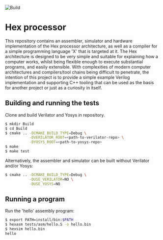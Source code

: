 ![Build](https://github.com/jameshanlon/hex-processor/workflows/Build%20and%20test/badge.svg)

# Hex processor

This repository contains an assembler, simulator and hardware implementation of
the Hex processor architecture, as well as a compiler for a simple programming
language 'X' that is targeted at it. The Hex architecture is designed to be
very simple and suitable for explaining how a computer works, whilst being
flexible enough to execute substantial programs, and easily extensible. With
complexities of modern computer architectures and compilers/tool chains being
difficult to penetrate, the intention of this project is to provide a simple
example Verilog implementation and supporting C++ tooling that can be used as
the basis for another project or just as a curiosity in itself.

## Building and running the tests

Clone and build Verilator and Yosys in repository.

```bash
$ mkdir Build
$ cd Build
$ cmake .. -DCMAKE_BUILD_TYPE=Debug \
           -DVERILATOR_ROOT=<path-to-verilator-repo> \
           -DYOSYS_ROOT=<path-to-yosys-repo>
$ make
$ make test
```

Alternatively, the assembler and simulator can be built without Verilator
and/or Yosys:

```bash
$ cmake .. -DCMAKE_BUILD_TYPE=Debug \
           -DUSE_VERILATOR=NO \
           -DUSE_YOSYS=NO
```

## Running a program

Run the 'hello' assembly program:

```bash
$ export PATH=install/bin:$PATH
$ hexasm tests/asm/hello.S -o hello.bin
$ hexsim hello.bin
hello
```
